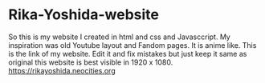 # Rika-Yoshida-website
So this is my website I created in html and css and Javasccript. My inspiration was old Youtube layout and Fandom pages. It is anime like.
This is the link of my website.
Edit it and fix mistakes but just keep it same as original this website is best visible in 1920 x 1080.
https://rikayoshida.neocities.org
